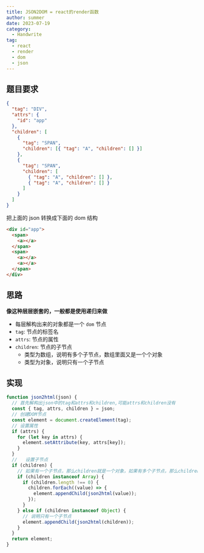 ```yaml
---
title: JSON2DOM = react的render函数
author: summer
date: 2023-07-19
category:
  - Handwrite
tag:
  - react
  - render
  - dom
  - json
---
```


## 题目要求

```json
{
  "tag": "DIV",
  "attrs": {
    "id": "app"
  },
  "children": [
    {
      "tag": "SPAN",
      "children": [{ "tag": "A", "children": [] }]
    },
    {
      "tag": "SPAN",
      "children": [
        { "tag": "A", "children": [] },
        { "tag": "A", "children": [] }
      ]
    }
  ]
}
```

把上面的 json 转换成下面的 dom 结构

```html
<div id="app">
  <span>
    <a></a>
  </span>
  <span>
    <a></a>
    <a></a>
  </span>
</div>
```

## 思路

**像这种层层嵌套的，一般都是使用递归来做**

- 每层解构出来的对象都是一个 `dom` 节点
- `tag`: 节点的标签名
- `attrs`: 节点的属性
- `children`: 节点的子节点
  - 类型为数组，说明有多个子节点，数组里面又是一个个对象
  - 类型为对象，说明只有一个子节点

## 实现

```js
function json2html(json) {
  // 首先解构出json中的tag和attrs和children,可能attrs和children没有
  const { tag, attrs, children } = json;
  // 创建DOM节点
  const element = document.createElement(tag);
  // 设置属性
  if (attrs) {
    for (let key in attrs) {
      element.setAttribute(key, attrs[key]);
    }
  }
  //   设置子节点
  if (children) {
    // 如果有一个子节点，那么children就是一个对象，如果有多个子节点，那么children就是一个数组
    if (children instanceof Array) {
      if (children.length !== 0) {
        children.forEach((value) => {
          element.appendChild(json2html(value));
        });
      }
    } else if (children instanceof Object) {
      // 说明只有一个子节点
      element.appendChild(json2html(children));
    }
  }
  return element;
}
```
